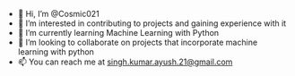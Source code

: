- 👋 Hi, I’m @Cosmic021
- 👀 I’m interested in contributing to projects and gaining experience with it
- 🌱 I’m currently learning Machine Learning with Python
- 💞️ I’m looking to collaborate on projects that incorporate machine learning with python
- 📫 You can reach me at singh.kumar.ayush.21@gmail.com

<!---
Cosmic021/Cosmic021 is a ✨ special ✨ repository because its `README.md` (this file) appears on your GitHub profile.
You can click the Preview link to take a look at your changes.
--->
